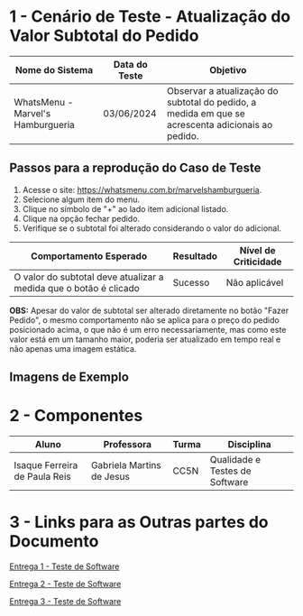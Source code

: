 # 1 - Cenário de Teste - Atualização do Valor Subtotal do Pedido

| Nome do Sistema | Data do Teste | Objetivo |
|-----------------|---------------|----------|
| WhatsMenu - Marvel's Hamburgueria | 03/06/2024 | Observar a atualização do subtotal do pedido, a medida em que se acrescenta adicionais ao pedido. |

## Passos para a reprodução do Caso de Teste

1. Acesse o site: https://whatsmenu.com.br/marvelshamburgueria.
2. Selecione algum item do menu.
3. Clique no símbolo de "+" ao lado item adicional listado.
4. Clique na opção fechar pedido.
5. Verifique se o subtotal foi alterado considerando o valor do adicional.

| Comportamento Esperado | Resultado | Nível de Criticidade |
| ---------------------- | --------- | -------------------- |
| O valor do subtotal deve atualizar a medida que o botão é clicado | Sucesso | Não aplicável |

**OBS:** Apesar do valor de subtotal ser alterado diretamente no botão "Fazer Pedido", o mesmo comportamento não se aplica para o preço do pedido posicionado acima, o que não é um erro necessariamente, mas como este valor está em um tamanho maior, poderia ser atualizado em tempo real e não apenas uma imagem estática.

## Imagens de Exemplo


# 2 - Componentes

| Aluno                     | Professora                | Turma | Disciplina                     |
| ------------------------- | ------------------------- | ----- | ------------------------------ |
| Isaque Ferreira de Paula Reis | Gabriela Martins de Jesus | CC5N  | Qualidade e Testes de Software |

# 3 - Links para as Outras partes do Documento

[Entrega 1 - Teste de Software](https://github.com/Fisaq/universidade_vila_velha/edit/main/Qualidade%20de%20Software/Entrega%2001.md)

[Entrega 2 - Teste de Software](https://github.com/Fisaq/universidade_vila_velha/edit/main/Qualidade%20de%20Software/Entrega%2002.md)

[Entrega 3 - Teste de Software](https://github.com/Fisaq/universidade_vila_velha/edit/main/Qualidade%20de%20Software/Entrega03.md)
